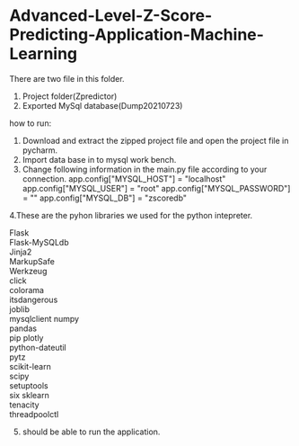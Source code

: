 # Advanced-Level-Z-Score-Predicting-Application-Machine-Learning
There are two file in this folder.
1. Project folder(Zpredictor)
2. Exported MySql database(Dump20210723)

how to run:
1. Download and extract the zipped project file and open the project file in pycharm.
2. Import data base in to mysql work bench.
3. Change following information in the main.py file according to your connection.
	app.config["MYSQL_HOST"] = "localhost"
	app.config["MYSQL_USER"] = "root"
	app.config["MYSQL_PASSWORD"] = ""
	app.config["MYSQL_DB"] = "zscoredb"


4.These are the pyhon libraries we used for the python intepreter.

Flask	
Flask-MySQLdb	
Jinja2	
MarkupSafe	
Werkzeug	
click	
colorama	
itsdangerous	
joblib		
mysqlclient	
numpy	
pandas	
pip	
plotly	
python-dateutil		
pytz	
scikit-learn		
scipy	
setuptools	
six	
sklearn		
tenacity	
threadpoolctl		

5. should be able to run the application.
